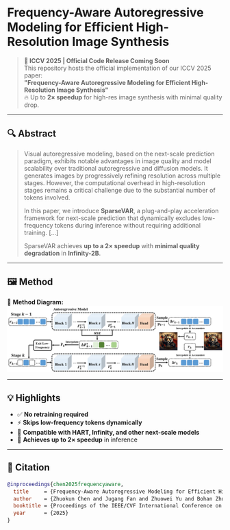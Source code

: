 # Frequency-Aware Autoregressive Modeling for Efficient High-Resolution Image Synthesis

> **📌 ICCV 2025 | Official Code Release Coming Soon**  
> This repository hosts the official implementation of our ICCV 2025 paper:  
> **"Frequency-Aware Autoregressive Modeling for Efficient High-Resolution Image Synthesis"**  
> 🔥 Up to **2× speedup** for high-res image synthesis with minimal quality drop.

---

## 🔍 Abstract

> Visual autoregressive modeling, based on the next-scale prediction paradigm, exhibits notable advantages in image quality and model scalability over traditional autoregressive and diffusion models. It generates images by progressively refining resolution across multiple stages. However, the computational overhead in high-resolution stages remains a critical challenge due to the substantial number of tokens involved.
>
> In this paper, we introduce **SparseVAR**, a plug-and-play acceleration framework for next-scale prediction that dynamically excludes low-frequency tokens during inference without requiring additional training. [...]
>
> SparseVAR achieves **up to a 2× speedup** with **minimal quality degradation** in **Infinity-2B**.

---

## 🖼️ Method


📄 **Method Diagram:**  
![Method Overview](assets/method_exit.png)

<!-- For inline image display after converting PDF to PNG -->
<!-- ![Method Overview](assets/method.png) -->

---

## 💡 Highlights

- ✅ **No retraining required**  
- ⚡ **Skips low-frequency tokens dynamically**  
- 🧩 **Compatible with HART, Infinity, and other next-scale models**  
- 🚀 **Achieves up to 2× speedup** in inference

---

<!--## 📦 Code Release Plan

Planned release contents:

- [ ] Inference code with token skipping
- [ ] Pretrained checkpoints
- [ ] Scripts & documentation
- [ ] Evaluation and visualization tools -->

## 📄 Citation

```bibtex
@inproceedings{chen2025frequencyaware,
  title     = {Frequency-Aware Autoregressive Modeling for Efficient High-Resolution Image Synthesis},
  author    = {Zhuokun Chen and Jugang Fan and Zhuowei Yu and Bohan Zhuang and Mingkui Tan},
  booktitle = {Proceedings of the IEEE/CVF International Conference on Computer Vision (ICCV)},
  year      = {2025}
}
